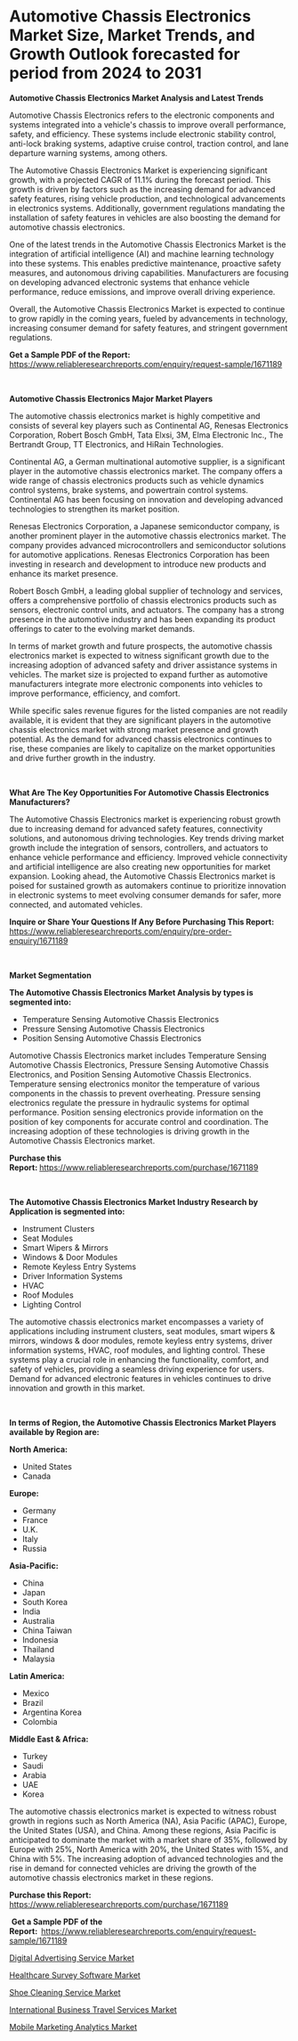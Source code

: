 <p><h1>Automotive Chassis Electronics Market Size, Market Trends, and Growth Outlook forecasted for period from 2024 to 2031</h1></p><p><strong>Automotive Chassis Electronics Market Analysis and Latest Trends</strong></p>
<p><p>Automotive Chassis Electronics refers to the electronic components and systems integrated into a vehicle's chassis to improve overall performance, safety, and efficiency. These systems include electronic stability control, anti-lock braking systems, adaptive cruise control, traction control, and lane departure warning systems, among others.</p><p>The Automotive Chassis Electronics Market is experiencing significant growth, with a projected CAGR of 11.1% during the forecast period. This growth is driven by factors such as the increasing demand for advanced safety features, rising vehicle production, and technological advancements in electronics systems. Additionally, government regulations mandating the installation of safety features in vehicles are also boosting the demand for automotive chassis electronics.</p><p>One of the latest trends in the Automotive Chassis Electronics Market is the integration of artificial intelligence (AI) and machine learning technology into these systems. This enables predictive maintenance, proactive safety measures, and autonomous driving capabilities. Manufacturers are focusing on developing advanced electronic systems that enhance vehicle performance, reduce emissions, and improve overall driving experience.</p><p>Overall, the Automotive Chassis Electronics Market is expected to continue to grow rapidly in the coming years, fueled by advancements in technology, increasing consumer demand for safety features, and stringent government regulations.</p></p>
<p><strong>Get a Sample PDF of the Report:&nbsp;</strong> <a href="https://www.reliableresearchreports.com/enquiry/request-sample/1671189">https://www.reliableresearchreports.com/enquiry/request-sample/1671189</a></p>
<p>&nbsp;</p>
<p><strong>Automotive Chassis Electronics Major Market Players</strong></p>
<p><p>The automotive chassis electronics market is highly competitive and consists of several key players such as Continental AG, Renesas Electronics Corporation, Robert Bosch GmbH, Tata Elxsi, 3M, Elma Electronic Inc., The Bertrandt Group, TT Electronics, and HiRain Technologies. </p><p>Continental AG, a German multinational automotive supplier, is a significant player in the automotive chassis electronics market. The company offers a wide range of chassis electronics products such as vehicle dynamics control systems, brake systems, and powertrain control systems. Continental AG has been focusing on innovation and developing advanced technologies to strengthen its market position.</p><p>Renesas Electronics Corporation, a Japanese semiconductor company, is another prominent player in the automotive chassis electronics market. The company provides advanced microcontrollers and semiconductor solutions for automotive applications. Renesas Electronics Corporation has been investing in research and development to introduce new products and enhance its market presence.</p><p>Robert Bosch GmbH, a leading global supplier of technology and services, offers a comprehensive portfolio of chassis electronics products such as sensors, electronic control units, and actuators. The company has a strong presence in the automotive industry and has been expanding its product offerings to cater to the evolving market demands.</p><p>In terms of market growth and future prospects, the automotive chassis electronics market is expected to witness significant growth due to the increasing adoption of advanced safety and driver assistance systems in vehicles. The market size is projected to expand further as automotive manufacturers integrate more electronic components into vehicles to improve performance, efficiency, and comfort.</p><p>While specific sales revenue figures for the listed companies are not readily available, it is evident that they are significant players in the automotive chassis electronics market with strong market presence and growth potential. As the demand for advanced chassis electronics continues to rise, these companies are likely to capitalize on the market opportunities and drive further growth in the industry.</p></p>
<p>&nbsp;</p>
<p><strong>What Are The Key Opportunities For Automotive Chassis Electronics Manufacturers?</strong></p>
<p><p>The Automotive Chassis Electronics market is experiencing robust growth due to increasing demand for advanced safety features, connectivity solutions, and autonomous driving technologies. Key trends driving market growth include the integration of sensors, controllers, and actuators to enhance vehicle performance and efficiency. Improved vehicle connectivity and artificial intelligence are also creating new opportunities for market expansion. Looking ahead, the Automotive Chassis Electronics market is poised for sustained growth as automakers continue to prioritize innovation in electronic systems to meet evolving consumer demands for safer, more connected, and automated vehicles.</p></p>
<p><strong>Inquire or Share Your Questions If Any Before Purchasing This Report:</strong> <a href="https://www.reliableresearchreports.com/enquiry/pre-order-enquiry/1671189">https://www.reliableresearchreports.com/enquiry/pre-order-enquiry/1671189</a></p>
<p>&nbsp;</p>
<p><strong>Market Segmentation</strong></p>
<p><strong>The Automotive Chassis Electronics Market Analysis by types is segmented into:</strong></p>
<p><ul><li>Temperature Sensing Automotive Chassis Electronics</li><li>Pressure Sensing Automotive Chassis Electronics</li><li>Position Sensing Automotive Chassis Electronics</li></ul></p>
<p><p>Automotive Chassis Electronics market includes Temperature Sensing Automotive Chassis Electronics, Pressure Sensing Automotive Chassis Electronics, and Position Sensing Automotive Chassis Electronics. Temperature sensing electronics monitor the temperature of various components in the chassis to prevent overheating. Pressure sensing electronics regulate the pressure in hydraulic systems for optimal performance. Position sensing electronics provide information on the position of key components for accurate control and coordination. The increasing adoption of these technologies is driving growth in the Automotive Chassis Electronics market.</p></p>
<p><strong>Purchase this Report:&nbsp;</strong><a href="https://www.reliableresearchreports.com/purchase/1671189">https://www.reliableresearchreports.com/purchase/1671189</a></p>
<p>&nbsp;</p>
<p><strong>The Automotive Chassis Electronics Market Industry Research by Application is segmented into:</strong></p>
<p><ul><li>Instrument Clusters</li><li>Seat Modules</li><li>Smart Wipers & Mirrors</li><li>Windows & Door Modules</li><li>Remote Keyless Entry Systems</li><li>Driver Information Systems</li><li>HVAC</li><li>Roof Modules</li><li>Lighting Control</li></ul></p>
<p><p>The automotive chassis electronics market encompasses a variety of applications including instrument clusters, seat modules, smart wipers & mirrors, windows & door modules, remote keyless entry systems, driver information systems, HVAC, roof modules, and lighting control. These systems play a crucial role in enhancing the functionality, comfort, and safety of vehicles, providing a seamless driving experience for users. Demand for advanced electronic features in vehicles continues to drive innovation and growth in this market.</p></p>
<p>&nbsp;</p>
<p><strong>In terms of Region, the Automotive Chassis Electronics Market Players available by Region are:</strong></p>
<p>
    <p> <strong> North America: </strong>
        <ul>
            <li>United States</li>
            <li>Canada</li>
        </ul>
        </p> 
    <p> <strong> Europe: </strong>
        <ul>
            <li>Germany</li>
            <li>France</li>
            <li>U.K.</li>
            <li>Italy</li>
            <li>Russia</li>
        </ul>
        </p> 
    <p> <strong> Asia-Pacific: </strong>
        <ul>
            <li>China</li>
            <li>Japan</li>
            <li>South Korea</li>
            <li>India</li>
            <li>Australia</li>
            <li>China Taiwan</li>
            <li>Indonesia</li>
            <li>Thailand</li>
            <li>Malaysia</li>
        </ul>
        </p> 
    <p> <strong> Latin America: </strong>
        <ul>
            <li>Mexico</li>
            <li>Brazil</li>
            <li>Argentina Korea</li>
            <li>Colombia</li>
        </ul>
        </p> 
    <p> <strong> Middle East & Africa: </strong>
        <ul>
            <li>Turkey</li>
            <li>Saudi</li>
            <li>Arabia</li>
            <li>UAE</li>
            <li>Korea</li>
        </ul>
    </p>
    </p>
<p><p>The automotive chassis electronics market is expected to witness robust growth in regions such as North America (NA), Asia Pacific (APAC), Europe, the United States (USA), and China. Among these regions, Asia Pacific is anticipated to dominate the market with a market share of 35%, followed by Europe with 25%, North America with 20%, the United States with 15%, and China with 5%. The increasing adoption of advanced technologies and the rise in demand for connected vehicles are driving the growth of the automotive chassis electronics market in these regions.</p></p>
<p><strong>Purchase this Report: </strong><a href="https://www.reliableresearchreports.com/purchase/1671189">https://www.reliableresearchreports.com/purchase/1671189</a></p>
<p>&nbsp;<strong>Get a Sample PDF of the Report:&nbsp;&nbsp;</strong><a href="https://www.reliableresearchreports.com/enquiry/request-sample/1671189">https://www.reliableresearchreports.com/enquiry/request-sample/1671189</a></p>
<p><strong></strong></p>
<p><p><a href="https://medium.com/@peterm12562/digital-advertising-service-market-trends-and-market-analysis-forecasted-for-period-2024-2031-2ade7a724ece">Digital Advertising Service Market</a></p><p><a href="https://medium.com/@malcomw102036/decoding-healthcare-survey-software-market-metrics-market-share-trends-and-growth-patterns-55e50e40e23f">Healthcare Survey Software Market</a></p><p><a href="https://medium.com/@peterm12562/shoe-cleaning-service-market-size-cagr-trends-2024-2030-79abef3360b9">Shoe Cleaning Service Market</a></p><p><a href="https://medium.com/@damorgan64868/international-business-travel-services-market-the-key-to-successful-business-strategy-forecast-66b5762f2fe6">International Business Travel Services Market</a></p><p><a href="https://medium.com/@damorgan64868/mobile-marketing-analytics-market-size-market-outlook-and-market-forecast-2024-to-2031-3306ab0cb8cf">Mobile Marketing Analytics Market</a></p></p>